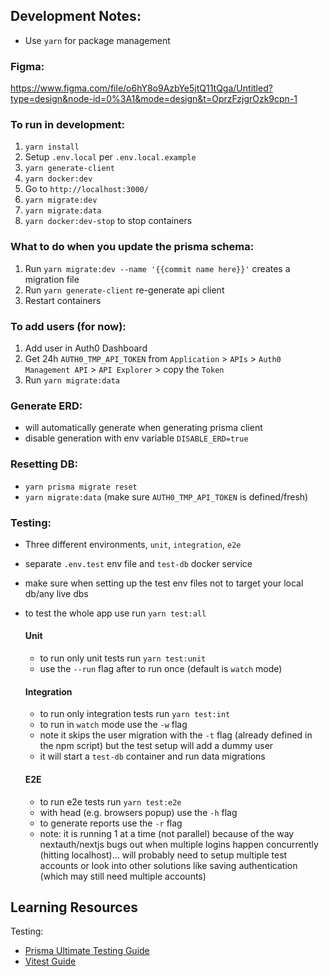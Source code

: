 ## Development Notes:

- Use `yarn` for package management

### Figma:

https://www.figma.com/file/o6hY8o9AzbYe5jtQ11tQga/Untitled?type=design&node-id=0%3A1&mode=design&t=OprzFzjgrOzk9cpn-1

### To run in development:

1. `yarn install`
2. Setup `.env.local` per `.env.local.example`
3. `yarn generate-client`
4. `yarn docker:dev`
5. Go to `http://localhost:3000/`
6. `yarn migrate:dev`
7. `yarn migrate:data`
8. `yarn docker:dev-stop` to stop containers

### What to do when you update the prisma schema:

1. Run `yarn migrate:dev --name '{{commit name here}}'` creates a migration file
2. Run `yarn generate-client` re-generate api client
3. Restart containers

### To add users (for now):

1. Add user in Auth0 Dashboard
2. Get 24h `AUTH0_TMP_API_TOKEN` from `Application` > `APIs` > `Auth0 Management API` > `API Explorer` > copy the `Token`
3. Run `yarn migrate:data`

### Generate ERD:

- will automatically generate when generating prisma client
- disable generation with env variable `DISABLE_ERD=true`

### Resetting DB:

- `yarn prisma migrate reset`
- `yarn migrate:data` (make sure `AUTH0_TMP_API_TOKEN` is defined/fresh)

### Testing:

- Three different environments, `unit`, `integration`, `e2e`
- separate `.env.test` env file and `test-db` docker service
- make sure when setting up the test env files not to target your local db/any live dbs
- to test the whole app use run `yarn test:all`

  #### Unit

  - to run only unit tests run `yarn test:unit`
  - use the `--run` flag after to run once (default is `watch` mode)

  #### Integration

  - to run only integration tests run `yarn test:int`
  - to run in `watch` mode use the `-w` flag
  - note it skips the user migration with the `-t` flag (already defined in the npm script) but the test setup will add a dummy user
  - it will start a `test-db` container and run data migrations

  #### E2E

  - to run e2e tests run `yarn test:e2e`
  - with head (e.g. browsers popup) use the `-h` flag
  - to generate reports use the `-r` flag
  - note: it is running 1 at a time (not parallel) because of the way nextauth/nextjs bugs out when multiple logins happen concurrently (hitting localhost)... will probably need to setup multiple test accounts or look into other solutions like saving authentication (which may still need multiple accounts)

## Learning Resources

Testing:

- [Prisma Ultimate Testing Guide](https://www.prisma.io/blog/testing-series-1-8eRB5p0Y8o)
- [Vitest Guide](https://vitest.dev/guide/)
